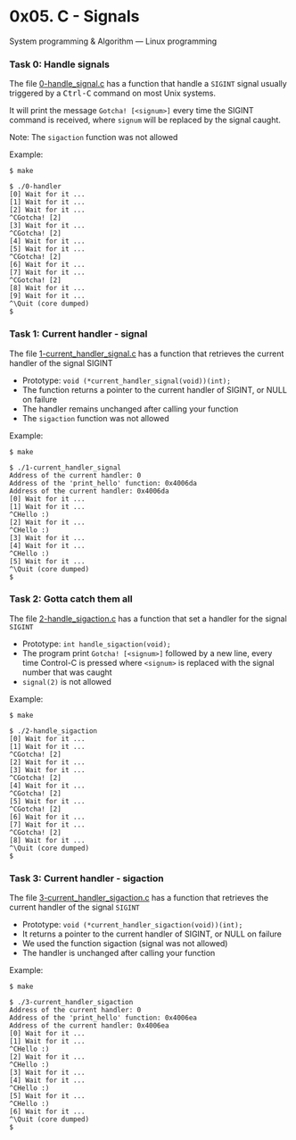 # 0x05. C - Signals

System programming & Algorithm ― Linux programming

### Task 0: Handle signals

The file [0-handle_signal.c](0-handle_signal.c) has a function that handle
a `SIGINT` signal usually triggered by a <kbd>Ctrl-C</kbd> command on most
Unix systems.

It will print the message `Gotcha! [<signum>]` every time the SIGINT command
is received, where `signum` will be replaced by the signal caught.

Note: The `sigaction` function was not allowed

Example:

    $ make

    $ ./0-handler 
    [0] Wait for it ...
    [1] Wait for it ...
    [2] Wait for it ...
    ^CGotcha! [2]
    [3] Wait for it ...
    ^CGotcha! [2]
    [4] Wait for it ...
    [5] Wait for it ...
    ^CGotcha! [2]
    [6] Wait for it ...
    [7] Wait for it ...
    ^CGotcha! [2]
    [8] Wait for it ...
    [9] Wait for it ...
    ^\Quit (core dumped)
    $

### Task 1: Current handler - signal

The file [1-current_handler_signal.c](1-current_handler_signal.c) has a function
that retrieves the current handler of the signal SIGINT

- Prototype: `void (*current_handler_signal(void))(int);`
- The function returns a pointer to the current handler of SIGINT, or NULL on failure
- The handler remains unchanged after calling your function
- The `sigaction` function was not allowed 

Example:

    $ make

    $ ./1-current_handler_signal
    Address of the current handler: 0
    Address of the 'print_hello' function: 0x4006da
    Address of the current handler: 0x4006da
    [0] Wait for it ...
    [1] Wait for it ...
    ^CHello :)
    [2] Wait for it ...
    ^CHello :)
    [3] Wait for it ...
    [4] Wait for it ...
    ^CHello :)
    [5] Wait for it ...
    ^\Quit (core dumped)
    $

### Task 2: Gotta catch them all

The file [2-handle_sigaction.c](2-handle_sigaction.c) has a function that set a
handler for the signal `SIGINT`

- Prototype: `int handle_sigaction(void);`
- The program print `Gotcha! [<signum>]` followed by a new line, every time
Control-C is pressed  where `<signum>` is replaced with the signal number that
was caught
- `signal(2)` is not allowed

Example:

    $ make

    $ ./2-handle_sigaction 
    [0] Wait for it ...
    [1] Wait for it ...
    ^CGotcha! [2]
    [2] Wait for it ...
    [3] Wait for it ...
    ^CGotcha! [2]
    [4] Wait for it ...
    ^CGotcha! [2]
    [5] Wait for it ...
    ^CGotcha! [2]
    [6] Wait for it ...
    [7] Wait for it ...
    ^CGotcha! [2]
    [8] Wait for it ...
    ^\Quit (core dumped)
    $
 
### Task 3: Current handler - sigaction

The file [3-current_handler_sigaction.c](3-current_handler_sigaction.c) has a
function that retrieves the current handler of the signal `SIGINT`

- Prototype: `void (*current_handler_sigaction(void))(int);`
- It returns a pointer to the current handler of SIGINT, or NULL on failure
- We used the function sigaction (signal was not allowed)
- The handler is unchanged after calling your function

Example:

    $ make
	
    $ ./3-current_handler_sigaction 
    Address of the current handler: 0
    Address of the 'print_hello' function: 0x4006ea
    Address of the current handler: 0x4006ea
    [0] Wait for it ...
    [1] Wait for it ...
    ^CHello :)
    [2] Wait for it ...
    ^CHello :)
    [3] Wait for it ...
    [4] Wait for it ...
    ^CHello :)
    [5] Wait for it ...
    ^CHello :)
    [6] Wait for it ...
    ^\Quit (core dumped)
    $
